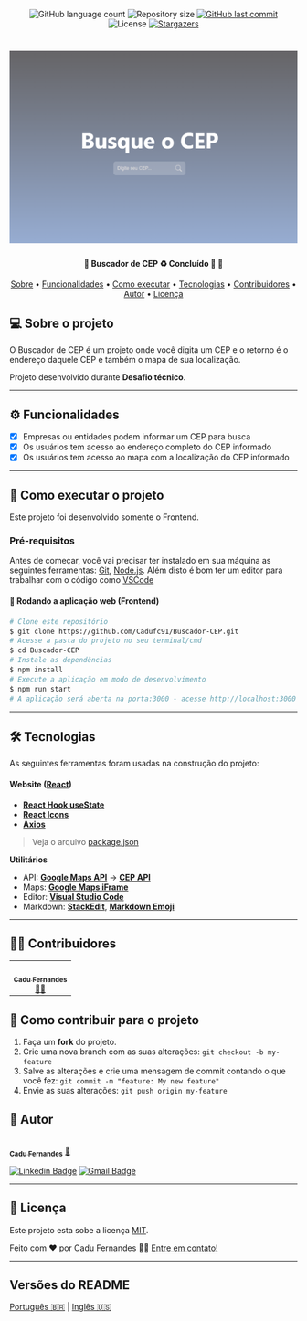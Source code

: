 <p align="center">
  <img alt="GitHub language count" src="https://img.shields.io/github/languages/count/cadufc91/Buscador-CEP?color=%2304D361">

  <img alt="Repository size" src="https://img.shields.io/github/repo-size/cadufc91/Buscador-CEP">
  
  <a href="https://github.com/cadufc91/Buscador-CEP/commits/master">
    <img alt="GitHub last commit" src="https://img.shields.io/github/last-commit/cadufc91/Buscador-CEP">
  </a>
    
   <img alt="License" src="https://img.shields.io/badge/license-MIT-brightgreen">
   <a href="https://github.com/cadufc91/Buscador-CEP/stargazers">
    <img alt="Stargazers" src="https://img.shields.io/github/stars/cadufc91/Buscador-CEP?style=social">
  </a>  
 
</p>
<h1 align="center">
    <img alt="Buscador de CEP" title="#BuscadorDeCEP" src="./src/thumb.png" />
</h1>

<h4 align="center"> 
	🚧  Buscador de CEP ♻️ Concluído 🚀 🚧
</h4>

<p align="center">
 <a href="#-sobre-o-projeto">Sobre</a> •
 <a href="#-funcionalidades">Funcionalidades</a> •
 <a href="#-como-executar-o-projeto">Como executar</a> • 
 <a href="#-tecnologias">Tecnologias</a> • 
 <a href="#-contribuidores">Contribuidores</a> • 
 <a href="#-autor">Autor</a> • 
 <a href="#-licença">Licença</a>
</p>


## 💻 Sobre o projeto

O Buscador de CEP é um projeto onde você digita um CEP e o retorno é o endereço daquele CEP e também o mapa de sua localização.


Projeto desenvolvido durante **Desafio técnico**.

---

## ⚙️ Funcionalidades

- [x] Empresas ou entidades podem informar um CEP para busca
- [x] Os usuários tem acesso ao endereço completo do CEP informado
- [x] Os usuários tem acesso ao mapa com a localização do CEP informado

---

## 🚀 Como executar o projeto

Este projeto foi desenvolvido somente o Frontend.

### Pré-requisitos

Antes de começar, você vai precisar ter instalado em sua máquina as seguintes ferramentas:
[Git](https://git-scm.com), [Node.js](https://nodejs.org/en/). 
Além disto é bom ter um editor para trabalhar com o código como [VSCode](https://code.visualstudio.com/)

#### 🧭 Rodando a aplicação web (Frontend)

```bash
# Clone este repositório
$ git clone https://github.com/Cadufc91/Buscador-CEP.git
# Acesse a pasta do projeto no seu terminal/cmd
$ cd Buscador-CEP
# Instale as dependências
$ npm install
# Execute a aplicação em modo de desenvolvimento
$ npm run start
# A aplicação será aberta na porta:3000 - acesse http://localhost:3000
```

---

## 🛠 Tecnologias

As seguintes ferramentas foram usadas na construção do projeto:

#### **Website**  ([React](https://reactjs.org/)) 

-   **[React Hook useState](https://pt-br.reactjs.org/docs/hooks-state.html)**
-   **[React Icons](https://react-icons.github.io/react-icons/)**
-   **[Axios](https://github.com/axios/axios)**

> Veja o arquivo  [package.json](https://github.com/cadufc91/Buscador-CEP/blob/master/web/package.json)

**Utilitários**
-   API:  **[Google Maps API](https://developers.google.com/maps/documentation/embed/get-started)**  →  **[CEP API](https://viacep.com.br/)**
-   Maps:  **[Google Maps iFrame](https://developers.google.com/maps/documentation/embed/get-started)**
-   Editor:  **[Visual Studio Code](https://code.visualstudio.com/)**  
-   Markdown:  **[StackEdit](https://stackedit.io/)**,  **[Markdown Emoji](https://gist.github.com/rxaviers/7360908)**

---

## 👨‍💻 Contribuidores

<table>
  <tr>
    <td align="center"><a href="https://cadufc-portfolio.vercel.app/"><img style="border-radius: 50%;" src="https://avatars.githubusercontent.com/u/92037562?v=4" width="100px;" alt=""/><br /><sub><b>Cadu Fernandes</b></sub></a><br /><a href="https://cadufc-portfolio.vercel.app/">👨‍💻</a></td>
  </tr>
</table>

## 💪 Como contribuir para o projeto

1. Faça um **fork** do projeto.
2. Crie uma nova branch com as suas alterações: `git checkout -b my-feature`
3. Salve as alterações e crie uma mensagem de commit contando o que você fez: `git commit -m "feature: My new feature"`
4. Envie as suas alterações: `git push origin my-feature`

## 🦸 Autor

<a href="https://cadufc-portfolio.vercel.app/">
 <img style="border-radius: 50%;" src="https://avatars.githubusercontent.com/u/92037562?v=4" width="100px;" alt=""/>
 <br />
 <sub><b>Cadu Fernandes</b></sub></a> <a href="https://cadufc-portfolio.vercel.app/">🚀</a>
 <br />

 [![Linkedin Badge](https://img.shields.io/badge/-Cadu-blue?style=flat-square&logo=Linkedin&logoColor=white&link=https://www.linkedin.com/in/carloseduardo-fernandes/)](https://www.linkedin.com/in/carloseduardo-fernandes/) 
[![Gmail Badge](https://img.shields.io/badge/-fernandes.cadu@gmail.com-c14438?style=flat-square&logo=Gmail&logoColor=white&link=mailto:fernandes.cadu@gmail.com)](mailto:fernandes.cadu@gmail.com)

---

## 📝 Licença

Este projeto esta sobe a licença [MIT](./LICENSE).

Feito com ❤️ por Cadu Fernandes 👋🏽 [Entre em contato!](https://www.linkedin.com/in/carloseduardo-fernandes/)

---

##  Versões do README

[Português 🇧🇷](./README.md)  |  [Inglês 🇺🇸](./README-en.md)
